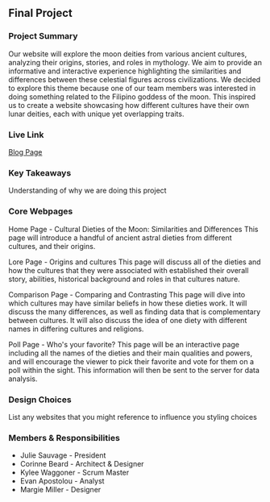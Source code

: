 ## Final Project

### Project Summary

Our website will explore the moon deities from various ancient cultures, analyzing their origins, stories, and roles in mythology. We aim to provide an informative and interactive experience highlighting the similarities and differences between these celestial figures across civilizations. We decided to explore this theme because one of our team members was interested in doing something related to the Filipino goddess of the moon. This inspired us to create a website showcasing how different cultures have their own lunar deities, each with unique yet overlapping traits.

### Live Link

[Blog Page](https://juliesvg.github.io/CallistoMercuryInRetrograde/)

### Key Takeaways

Understanding of why we are doing this project

### Core Webpages

Home Page - Cultural Dieties of the Moon: Similarities and Differences
This page will introduce a handful of ancient astral dieties from different cultures, and their origins.

Lore Page - Origins and cultures
This page will discuss all of the dieties and how the cultures that they were associated with established their overall story, abilities, historical background and roles in that cultures nature.

Comparison Page - Comparing and Contrasting
This page will dive into which cultures may have similar beliefs in how these dieties work. It will discuss the many differences, as well as
finding data that is complementary between cultures. It will also discuss the idea of one diety with different names in differing cultures and religions.

Poll Page - Who's your favorite?
This page will be an interactive page including all the names of the dieties and their main qualities and powers, and will encourage the viewer to pick their favorite and vote for them on a poll within the sight. This information will then be sent to the server for data analysis.

### Design Choices

List any websites that you might reference to influence you styling choices

### Members & Responsibilities

- Julie Sauvage - President
- Corinne Beard - Architect & Designer
- Kylee Waggoner - Scrum Master
- Evan Apostolou - Analyst
- Margie Miller - Designer
